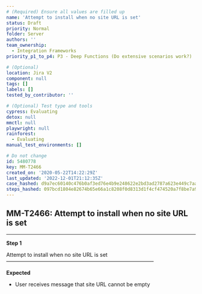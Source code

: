 ```yaml
---
# (Required) Ensure all values are filled up
name: 'Attempt to install when no site URL is set'
status: Draft
priority: Normal
folder: Server
authors: ''
team_ownership:
  - Integration Frameworks
priority_p1_to_p4: P3 - Deep Functions (Do extensive scenarios work?)

# (Optional)
location: Jira V2
component: null
tags: []
labels: []
tested_by_contributor: ''

# (Optional) Test type and tools
cypress: Evaluating
detox: null
mmctl: null
playwright: null
rainforest:
  - Evaluating
manual_test_environments: []

# Do not change
id: 5480778
key: MM-T2466
created_on: '2020-05-22T14:22:29Z'
last_updated: '2022-12-01T21:12:35Z'
case_hashed: d9a7ec60140c476b0af3ed76e4b9e248622e2bd3ad2787a623e449c7aa450983583c96607e35bc02b1acacd19eb8977f
steps_hashed: 097bcd1804e82674b65e66a1c8208f0d8313d1f4cf474520a7f8be7a97d1d8c4c4e37190de8b1330e323f8d84a8a97be
---
```


<!-- (Auto-generated) Based on frontmatter's "key" and "name" -->

## MM-T2466: Attempt to install when no site URL is set

---

**Step 1**

Attempt to install when no site URL is set\
————————————————————————————

**Expected**

- User receives message that site URL cannot be empty
